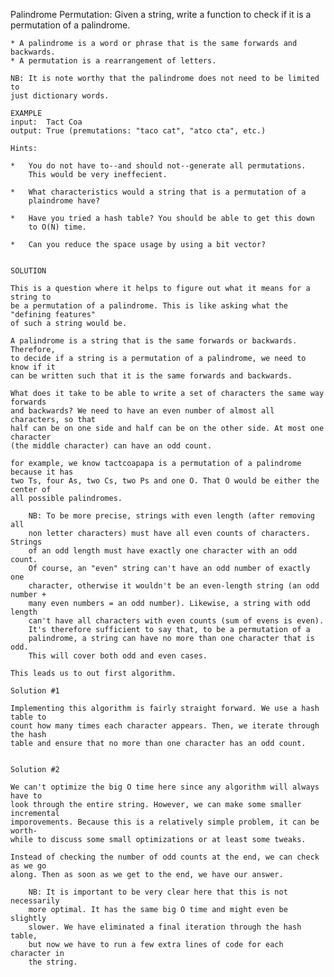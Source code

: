 Palindrome Permutation: Given a string, write a function to check if it is a permutation 
of a palindrome. 

    * A palindrome is a word or phrase that is the same forwards and backwards.
    * A permutation is a rearrangement of letters.
    
    NB: It is note worthy that the palindrome does not need to be limited to
    just dictionary words.

    EXAMPLE
    input:  Tact Coa
    output: True (premutations: "taco cat", "atco cta", etc.)

    Hints:

    *   You do not have to--and should not--generate all permutations.
        This would be very ineffecient.

    *   What characteristics would a string that is a permutation of a
        plaindrome have?

    *   Have you tried a hash table? You should be able to get this down
        to O(N) time.

    *   Can you reduce the space usage by using a bit vector?


    SOLUTION

    This is a question where it helps to figure out what it means for a string to
    be a permutation of a palindrome. This is like asking what the "defining features"
    of such a string would be.
    
    A palindrome is a string that is the same forwards or backwards. Therefore,
    to decide if a string is a permutation of a palindrome, we need to know if it
    can be written such that it is the same forwards and backwards.

    What does it take to be able to write a set of characters the same way forwards
    and backwards? We need to have an even number of almost all characters, so that
    half can be on one side and half can be on the other side. At most one character
    (the middle character) can have an odd count.
    
    for example, we know tactcoapapa is a permutation of a palindrome because it has
    two Ts, four As, two Cs, two Ps and one O. That O would be either the center of
    all possible palindromes.
    
        NB: To be more precise, strings with even length (after removing all
        non letter characters) must have all even counts of characters. Strings
        of an odd length must have exactly one character with an odd count.
        Of course, an "even" string can't have an odd number of exactly one 
        character, otherwise it wouldn't be an even-length string (an odd number +
        many even numbers = an odd number). Likewise, a string with odd length
        can't have all characters with even counts (sum of evens is even).
        It's therefore sufficient to say that, to be a permutation of a
        palindrome, a string can have no more than one character that is odd.
        This will cover both odd and even cases.

    This leads us to out first algorithm.

    Solution #1

    Implementing this algorithm is fairly straight forward. We use a hash table to
    count how many times each character appears. Then, we iterate through the hash
    table and ensure that no more than one character has an odd count.

    
    Solution #2

    We can't optimize the big O time here since any algorithm will always have to
    look through the entire string. However, we can make some smaller incremental
    imporovements. Because this is a relatively simple problem, it can be worth-
    while to discuss some small optimizations or at least some tweaks.
    
    Instead of checking the number of odd counts at the end, we can check as we go
    along. Then as soon as we get to the end, we have our answer.
    
        NB: It is important to be very clear here that this is not necessarily
        more optimal. It has the same big O time and might even be slightly
        slower. We have eliminated a final iteration through the hash table,
        but now we have to run a few extra lines of code for each character in
        the string. 
